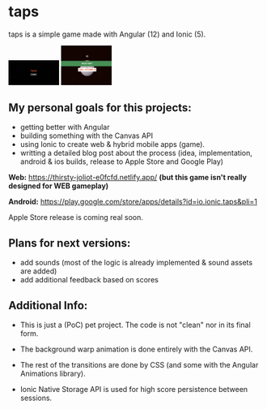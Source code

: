 # taps

taps is a simple game made with Angular (12) and Ionic (5).

<p float="left">
  <img src="images/start.png" width="100" />
  <img src="images/restart.png" width="100" />
</p>

## My personal goals for this projects:
- getting better with Angular
- building something with the Canvas API
- using Ionic to create web & hybrid mobile apps (game).
- writting a detailed blog post about the process (idea, implementation, android & ios builds, release to Apple Store and Google Play)

**Web:** https://thirsty-joliot-e0fcfd.netlify.app/ **(but this game isn't really designed for WEB gameplay)**

**Android:** https://play.google.com/store/apps/details?id=io.ionic.taps&pli=1

Apple Store release is coming real soon.

## Plans for next versions:
- add sounds (most of the logic is already implemented & sound assets are added)
- add additional feedback based on scores

## Additional Info:

- This is just a (PoC) pet project. The code is not "clean" nor in its final form.

- The background warp animation is done entirely with the Canvas API.

- The rest of the transitions are done by CSS (and some with the Angular Animations library).

- Ionic Native Storage API is used for high score persistence between sessions.
